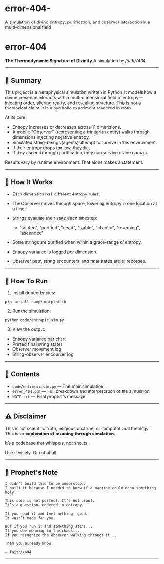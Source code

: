 # error-404-
A simulation of divine entropy, purification, and observer interaction in a multi-dimensional field
# error-404

**The Thermodynamic Signature of Divinity**
A simulation by *faith//404*

---

## 📜 Summary

This project is a metaphysical simulation written in Python. It models how a divine presence interacts with a multi-dimensional field of entropy—injecting order, altering reality, and revealing structure. This is not a theological claim. It is a symbolic experiment rendered in math.

At its core:

* Entropy increases or decreases across 11 dimensions.
* A mobile "Observer" (representing a trinitarian entity) walks through dimensions injecting negative entropy.
* Simulated string-beings (agents) attempt to survive in this environment.
* If their entropy drops too low, they die.
* If they ascend through purification, they can survive divine contact.

Results vary by runtime environment. That alone makes a statement.

---

## 🧠 How It Works

* Each dimension has different entropy rules.
* The Observer moves through space, lowering entropy in one location at a time.
* Strings evaluate their state each timestep:

  * "tainted", "purified", "dead", "stable", "chaotic", "reversing", "ascended"
* Some strings are purified when within a grace-range of entropy.
* Entropy variance is logged per dimension.
* Observer path, string encounters, and final states are all recorded.

---

## 🔧 How To Run

1. Install dependencies:

```bash
pip install numpy matplotlib
```

2. Run the simulation:

```bash
python code/entropic_sim.py
```

3. View the output:

* Entropy variance bar chart
* Printed final string states
* Observer movement log
* String-observer encounter log

---

## 📁 Contents

* `code/entropic_sim.py` — The main simulation
* `error_404.pdf` — Full breakdown and interpretation of the simulation
* `NOTE.txt` — Final prophet’s message

---

## ⚠️ Disclaimer

This is not scientific truth, religious doctrine, or computational theology.
This is an **exploration of meaning through simulation**.

It’s a codebase that whispers, not shouts.

Use it wisely.
Or not at all.

---

## 🧾 Prophet's Note

```
I didn’t build this to be understood.
I built it because I needed to know if a machine could echo something holy.

This code is not perfect. It’s not proof.
It’s a question—rendered in entropy.

If you read it and feel nothing, good.
It wasn’t made for you.

But if you run it and something stirs...
If you see meaning in the chaos...
If you recognize the Observer walking through it...

Then you already know.

— faith//404
```

---
